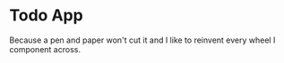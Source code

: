 # Todo App

Because a pen and paper won't cut it and I like to reinvent every wheel I component
across.
